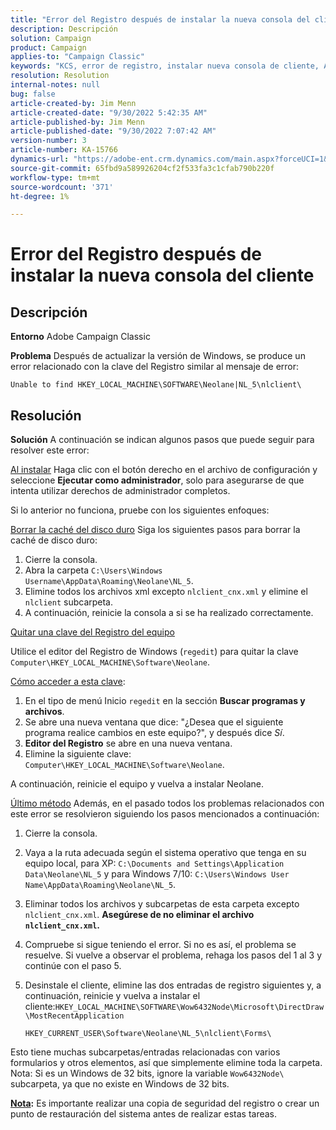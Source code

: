 ```yaml
---
title: "Error del Registro después de instalar la nueva consola del cliente"
description: Descripción
solution: Campaign
product: Campaign
applies-to: "Campaign Classic"
keywords: "KCS, error de registro, instalar nueva consola de cliente, Adobe Campaign Classic, solución de problemas, borrar caché, regedit, clave de registro"
resolution: Resolution
internal-notes: null
bug: false
article-created-by: Jim Menn
article-created-date: "9/30/2022 5:42:35 AM"
article-published-by: Jim Menn
article-published-date: "9/30/2022 7:07:42 AM"
version-number: 3
article-number: KA-15766
dynamics-url: "https://adobe-ent.crm.dynamics.com/main.aspx?forceUCI=1&pagetype=entityrecord&etn=knowledgearticle&id=d210f2ad-8240-ed11-9db1-0022480866ad"
source-git-commit: 65fbd9a589926204cf2f533fa3c1cfab790b220f
workflow-type: tm+mt
source-wordcount: '371'
ht-degree: 1%

---
```


# Error del Registro después de instalar la nueva consola del cliente

## Descripción


<b>Entorno</b>
Adobe Campaign Classic

<b>Problema</b>
Después de actualizar la versión de Windows, se produce un error relacionado con la clave del Registro similar al mensaje de error:


```
Unable to find HKEY_LOCAL_MACHINE\SOFTWARE\Neolane|NL_5\nlclient\
```



## Resolución


<b>Solución</b>
A continuación se indican algunos pasos que puede seguir para resolver este error:

<u>Al instalar</u>
Haga clic con el botón derecho en el archivo de configuración y seleccione <b>Ejecutar como administrador</b>, solo para asegurarse de que intenta utilizar derechos de administrador completos.

Si lo anterior no funciona, pruebe con los siguientes enfoques:

<u>Borrar la caché del disco duro</u>
Siga los siguientes pasos para borrar la caché de disco duro:

1. Cierre la consola.
2. Abra la carpeta `C:\Users\Windows Username\AppData\Roaming\Neolane\NL_5`.
3. Elimine todos los archivos xml excepto `nlclient_cnx.xml` y elimine el `nlclient` subcarpeta.
4. A continuación, reinicie la consola a si se ha realizado correctamente.


<u>Quitar una clave del Registro del equipo</u>

Utilice el editor del Registro de Windows (`regedit`) para quitar la clave `Computer\HKEY_LOCAL_MACHINE\Software\Neolane`.

<u>Cómo acceder a esta clave</u>:

1. En el tipo de menú Inicio `regedit` en la sección <b>Buscar programas y archivos</b>.
2. Se abre una nueva ventana que dice: &quot;¿Desea que el siguiente programa realice cambios en este equipo?&quot;, y después dice *Sí*.
3. <b>Editor del Registro</b> se abre en una nueva ventana.
4. Elimine la siguiente clave: `Computer\HKEY_LOCAL_MACHINE\Software\Neolane`.


A continuación, reinicie el equipo y vuelva a instalar Neolane.

<u>Último método</u>
Además, en el pasado todos los problemas relacionados con este error se resolvieron siguiendo los pasos mencionados a continuación:

1. Cierre la consola.
2. Vaya a la ruta adecuada según el sistema operativo que tenga en su equipo local, para XP: `C:\Documents and Settings\Application Data\Neolane\NL_5` y para Windows 7/10: `C:\Users\Windows User Name\AppData\Roaming\Neolane\NL_5`.
3. Eliminar todos los archivos y subcarpetas de esta carpeta excepto `nlclient_cnx.xml`. <b>Asegúrese de no eliminar el archivo `nlclient_cnx.xml`.</b>
4. Compruebe si sigue teniendo el error. Si no es así, el problema se resuelve. Si vuelve a observar el problema, rehaga los pasos del 1 al 3 y continúe con el paso 5.
5. Desinstale el cliente, elimine las dos entradas de registro siguientes y, a continuación, reinicie y vuelva a instalar el cliente:`HKEY_LOCAL_MACHINE\SOFTWARE\Wow6432Node\Microsoft\DirectDraw\MostRecentApplication`

   `HKEY_CURRENT_USER\Software\Neolane\NL_5\nlclient\Forms\`


Esto tiene muchas subcarpetas/entradas relacionadas con varios formularios y otros elementos, así que simplemente elimine toda la carpeta.
Nota: Si es un Windows de 32 bits, ignore la variable `Wow6432Node\` subcarpeta, ya que no existe en Windows de 32 bits.

<u><b>Nota</b></u><b>:</b> Es importante realizar una copia de seguridad del registro o crear un punto de restauración del sistema antes de realizar estas tareas.
